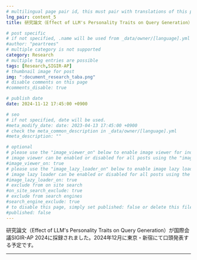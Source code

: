 ```yaml
---
# multilingual page pair id, this must pair with translations of this page. (This name must be unique)
lng_pair: content_5
title: 研究論文（Effect of LLM's Personality Traits on Query Generation）が国際会議SIGIR-AP 2024に採録されました。

# post specific
# if not specified, .name will be used from _data/owner/[language].yml
#author: "peartrees"
# multiple category is not supported
category: Research
# multiple tag entries are possible
tags: [Research,SIGIR-AP]
# thumbnail image for post
img: ":document_research_taba.png"
# disable comments on this page
#comments_disable: true

# publish date
date: 2024-11-12 17:45:00 +0900

# seo
# if not specified, date will be used.
#meta_modify_date: date: 2023-04-13 17:45:00 +0900
# check the meta_common_description in _data/owner/[language].yml
#meta_description: ""

# optional
# please use the "image_viewer_on" below to enable image viewer for individual pages or posts (_posts/ or [language]/_posts folders).
# image viewer can be enabled or disabled for all posts using the "image_viewer_posts: true" setting in _data/conf/main.yml.
#image_viewer_on: true
# please use the "image_lazy_loader_on" below to enable image lazy loader for individual pages or posts (_posts/ or [language]/_posts folders).
# image lazy loader can be enabled or disabled for all posts using the "image_lazy_loader_posts: true" setting in _data/conf/main.yml.
#image_lazy_loader_on: true
# exclude from on site search
#on_site_search_exclude: true
# exclude from search engines
#search_engine_exclude: true
# to disable this page, simply set published: false or delete this file
#published: false
---
```

研究論文（Effect of LLM's Personality Traits on Query Generation）が国際会議SIGIR-AP 2024に採録されました。2024年12月に東京・新宿にて口頭発表する予定です。

---